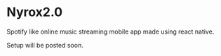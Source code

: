# Nyrox2.0

Spotify like online music streaming mobile app made using react native.

Setup will be posted soon.
